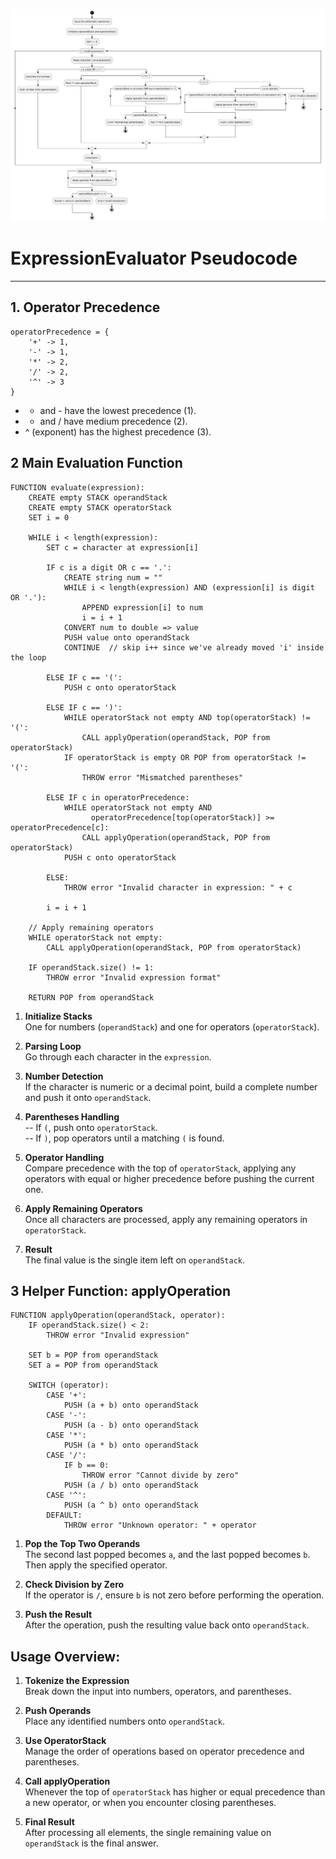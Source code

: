 ![activityDiagram](UML/flowchart_arithmetic_operations.png)



# ExpressionEvaluator Pseudocode

---

## 1. Operator Precedence

```pseudo
operatorPrecedence = {
    '+' -> 1,
    '-' -> 1,
    '*' -> 2,
    '/' -> 2,
    '^' -> 3
}
```


- + and - have the lowest precedence (1).
- * and / have medium precedence (2).
- ^ (exponent) has the highest precedence (3).

## 2 Main Evaluation Function

```pseudo
FUNCTION evaluate(expression):
    CREATE empty STACK operandStack
    CREATE empty STACK operatorStack
    SET i = 0

    WHILE i < length(expression):
        SET c = character at expression[i]

        IF c is a digit OR c == '.':
            CREATE string num = ""
            WHILE i < length(expression) AND (expression[i] is digit OR '.'):
                APPEND expression[i] to num
                i = i + 1
            CONVERT num to double => value
            PUSH value onto operandStack
            CONTINUE  // skip i++ since we've already moved 'i' inside the loop

        ELSE IF c == '(':
            PUSH c onto operatorStack

        ELSE IF c == ')':
            WHILE operatorStack not empty AND top(operatorStack) != '(':
                CALL applyOperation(operandStack, POP from operatorStack)
            IF operatorStack is empty OR POP from operatorStack != '(':
                THROW error "Mismatched parentheses"

        ELSE IF c in operatorPrecedence:
            WHILE operatorStack not empty AND
                  operatorPrecedence[top(operatorStack)] >= operatorPrecedence[c]:
                CALL applyOperation(operandStack, POP from operatorStack)
            PUSH c onto operatorStack

        ELSE:
            THROW error "Invalid character in expression: " + c

        i = i + 1

    // Apply remaining operators
    WHILE operatorStack not empty:
        CALL applyOperation(operandStack, POP from operatorStack)

    IF operandStack.size() != 1:
        THROW error "Invalid expression format"

    RETURN POP from operandStack
```

1. **Initialize Stacks**  
   One for numbers (`operandStack`) and one for operators (`operatorStack`).

2. **Parsing Loop**  
   Go through each character in the `expression`.

3. **Number Detection**  
   If the character is numeric or a decimal point, build a complete number and push it onto `operandStack`.

4. **Parentheses Handling**  
   -- If `(`, push onto `operatorStack`.  
   -- If `)`, pop operators until a matching `(` is found.

5. **Operator Handling**  
   Compare precedence with the top of `operatorStack`, applying any operators with equal or higher precedence before pushing the current one.

6. **Apply Remaining Operators**  
   Once all characters are processed, apply any remaining operators in `operatorStack`.

7. **Result**  
   The final value is the single item left on `operandStack`.



## 3 Helper Function: applyOperation

```pseudo
FUNCTION applyOperation(operandStack, operator):
    IF operandStack.size() < 2:
        THROW error "Invalid expression"

    SET b = POP from operandStack
    SET a = POP from operandStack

    SWITCH (operator):
        CASE '+':
            PUSH (a + b) onto operandStack
        CASE '-':
            PUSH (a - b) onto operandStack
        CASE '*':
            PUSH (a * b) onto operandStack
        CASE '/':
            IF b == 0:
                THROW error "Cannot divide by zero"
            PUSH (a / b) onto operandStack
        CASE '^':
            PUSH (a ^ b) onto operandStack
        DEFAULT:
            THROW error "Unknown operator: " + operator
```

1. **Pop the Top Two Operands**  
   The second last popped becomes `a`, and the last popped becomes `b`. Then apply the specified operator.

2. **Check Division by Zero**  
   If the operator is `/`, ensure `b` is not zero before performing the operation.

3. **Push the Result**  
   After the operation, push the resulting value back onto `operandStack`.


## Usage Overview:

1. **Tokenize the Expression**  
   Break down the input into numbers, operators, and parentheses.

2. **Push Operands**  
   Place any identified numbers onto `operandStack`.

3. **Use OperatorStack**  
   Manage the order of operations based on operator precedence and parentheses.

4. **Call applyOperation**  
   Whenever the top of `operatorStack` has higher or equal precedence than a new operator, or when you encounter closing parentheses.

5. **Final Result**  
   After processing all elements, the single remaining value on `operandStack` is the final answer.

